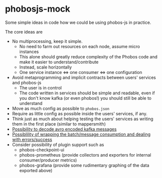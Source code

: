 # phobosjs-mock

Some simple ideas in code how we could be using phobos-js in practice.

The core ideas are
- No multiprocessing, keep it simple.
  - No need to farm out resources on each node, assume micro instances
  - This alone should greatly reduce complexity of the Phobos code and make it easier to understand/contribute
  - Instead, scale horizontally
  - One service instance <=> one consumer <=> one configuration
- Avoid metaprogramming and implicit contracts between users' services and phobos-js
  - The user is in control
  - The code written in services should be simple and readable, even if you don't know kafka (or even phobos!) you should still be able to understand
- Move as much config as possible to `phobos.json`
- Require as little config as possible inside the users' services, if any.
- Think just as much about helping testing the users' services as writing them in the first place (similar to mappersmith)
- [Possibility to decode avro encoded kafka messages](standaloneConsumer-serializer.js)
- [Possiblility of wrapping the batch/message consumption and dealing with errors/success](standaloneConsumer-checkpoint.js)
- Consider possibility of plugin support such as
  - phobos-checkpoint-ui
  - phobos-prometheus (provide collectors and exporters for internal consumer/producer metrics)
  - phobos-grafana (provide some rudimentary graphing of the data exported above)

